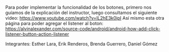 Para poder implementar la funcionalidad de los botones, primero nos guíamos de la explicación del instructor, 
luego consultamos el siguiente video: https://www.youtube.com/watch?v=lL2hE3k0ipI
Así mismo esta otra página para poder agregar el listener al boton: https://alvinalexander.com/source-code/android/android-how-add-click-listener-button-action-listener

Integrantes: 
Esther Lara,
Erik Renderos,
Brenda Guerrero,
Daniel Gómez
